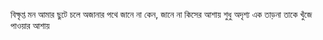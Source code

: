 বিক্ষৃপ্ত মন আমার ছুটে চলে অজানার পথে 
জানে না কেন, জানে না কিসের আশায়
শুধু অদৃশ্য এক তাড়না
তাকে খুঁজে পাওয়ার আশায়